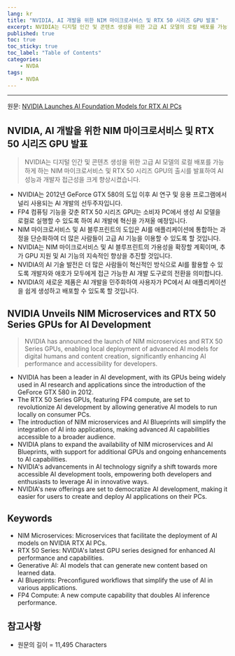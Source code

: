 ```yaml
---
lang: kr
title: "NVIDIA, AI 개발을 위한 NIM 마이크로서비스 및 RTX 50 시리즈 GPU 발표"
excerpt: NVIDIA는 디지털 인간 및 콘텐츠 생성을 위한 고급 AI 모델의 로컬 배포를 가능하게 하는 NIM 마이크로서비스 및 RTX 50 시리즈 GPU의 출시를 발표하여 AI 성능과 개발자 접근성을 크게 향상시켰습니다.
published: true
toc: true
toc_sticky: true
toc_label: "Table of Contents"
categories:
    - NVDA
tags:
    - NVDA
---
```


---

  원문: [NVIDIA Launches AI Foundation Models for RTX AI PCs](https://www.investing.com/news/press-releases/nvidia-launches-ai-foundation-models-for-rtx-ai-pcs-93CH-3799039)

## NVIDIA, AI 개발을 위한 NIM 마이크로서비스 및 RTX 50 시리즈 GPU 발표

> NVIDIA는 디지털 인간 및 콘텐츠 생성을 위한 고급 AI 모델의 로컬 배포를 가능하게 하는 NIM 마이크로서비스 및 RTX 50 시리즈 GPU의 출시를 발표하여 AI 성능과 개발자 접근성을 크게 향상시켰습니다.


- NVIDIA는 2012년 GeForce GTX 580의 도입 이후 AI 연구 및 응용 프로그램에서 널리 사용되는 AI 개발의 선두주자입니다.
- FP4 컴퓨팅 기능을 갖춘 RTX 50 시리즈 GPU는 소비자 PC에서 생성 AI 모델을 로컬로 실행할 수 있도록 하여 AI 개발에 혁신을 가져올 예정입니다.
- NIM 마이크로서비스 및 AI 블루프린트의 도입은 AI를 애플리케이션에 통합하는 과정을 단순화하여 더 많은 사람들이 고급 AI 기능을 이용할 수 있도록 할 것입니다.
- NVIDIA는 NIM 마이크로서비스 및 AI 블루프린트의 가용성을 확장할 계획이며, 추가 GPU 지원 및 AI 기능의 지속적인 향상을 추진할 것입니다.
- NVIDIA의 AI 기술 발전은 더 많은 사람들이 혁신적인 방식으로 AI를 활용할 수 있도록 개발자와 애호가 모두에게 접근 가능한 AI 개발 도구로의 전환을 의미합니다.
- NVIDIA의 새로운 제품은 AI 개발을 민주화하여 사용자가 PC에서 AI 애플리케이션을 쉽게 생성하고 배포할 수 있도록 할 것입니다.

## NVIDIA Unveils NIM Microservices and RTX 50 Series GPUs for AI Development

> NVIDIA has announced the launch of NIM microservices and RTX 50 Series GPUs, enabling local deployment of advanced AI models for digital humans and content creation, significantly enhancing AI performance and accessibility for developers.


- NVIDIA has been a leader in AI development, with its GPUs being widely used in AI research and applications since the introduction of the GeForce GTX 580 in 2012.
- The RTX 50 Series GPUs, featuring FP4 compute, are set to revolutionize AI development by allowing generative AI models to run locally on consumer PCs.
- The introduction of NIM microservices and AI Blueprints will simplify the integration of AI into applications, making advanced AI capabilities accessible to a broader audience.
- NVIDIA plans to expand the availability of NIM microservices and AI Blueprints, with support for additional GPUs and ongoing enhancements to AI capabilities.
- NVIDIA's advancements in AI technology signify a shift towards more accessible AI development tools, empowering both developers and enthusiasts to leverage AI in innovative ways.
- NVIDIA's new offerings are set to democratize AI development, making it easier for users to create and deploy AI applications on their PCs.

## Keywords

- NIM Microservices: Microservices that facilitate the deployment of AI models on NVIDIA RTX AI PCs.
- RTX 50 Series: NVIDIA's latest GPU series designed for enhanced AI performance and capabilities.
- Generative AI: AI models that can generate new content based on learned data.
- AI Blueprints: Preconfigured workflows that simplify the use of AI in various applications.
- FP4 Compute: A new compute capability that doubles AI inference performance.

## 참고사항

- 원문의 길이 = 11,495 Characters

